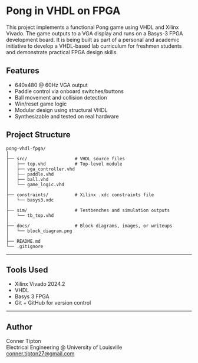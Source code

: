 # Pong in VHDL on FPGA

This project implements a functional Pong game using VHDL and Xilinx Vivado. The game outputs to a VGA display and runs on a Basys-3 FPGA development board. It is being built as part of a personal and academic initiative to develop a VHDL-based lab curriculum for freshmen students and demonstrate practical FPGA design skills.

## Features

- 640x480 @ 60Hz VGA output
- Paddle control via onboard switches/buttons
- Ball movement and collision detection
- Win/reset game logic
- Modular design using structural VHDL
- Synthesizable and tested on real hardware

## Project Structure

```plaintext
pong-vhdl-fpga/
│
├── src/                  # VHDL source files
│   ├── top.vhd           # Top-level module
│   ├── vga_controller.vhd
│   ├── paddle.vhd
│   ├── ball.vhd
│   └── game_logic.vhd
│
├── constraints/          # Xilinx .xdc constraints file
│   └── basys3.xdc
│
├── sim/                  # Testbenches and simulation outputs
│   └── tb_top.vhd
│
├── docs/                 # Block diagrams, images, or writeups
│   └── block_diagram.png
│
├── README.md
└── .gitignore
```

---

## Tools Used

- Xilinx Vivado 2024.2
- VHDL
- Basys 3 FPGA
- Git + GitHub for version control

   
---

## Author

Conner Tipton  
Electrical Engineering @ University of Louisville  
[conner.tipton27@gmail.com](mailto:conner.tipton27@gmail.com)
